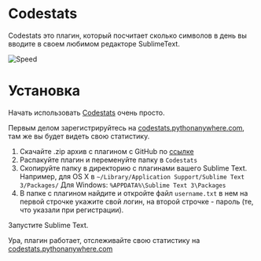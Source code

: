 # Codestats
Codestats это плагин, который посчитает сколько символов в день вы вводите в своем любимом редакторе SublimeText.

![Speed](http://s1.iconbird.com/ico/2013/11/504/w128h1281385326585speedometer.png)

# Установка
Начать использовать [Codestats](http://codestats.pythonanywhere.com) очень просто.

Первым делом зарегистрируйтесь на [сodestats.pythonanywhere.com](http://codestats.pythonanywhere.com), там же вы будет видеть свою статистику.

1. Скачайте .zip архив с плагином с GitHub по [ссылке](https://github.com/stdi0/codestats_plugin/archive/master.zip)
2. Распакуйте плагин и переменуйте папку в ```Codestats```
3. Скопируйте папку в директорию с плагинами вашего Sublime Text. Например, для OS X в ```~/Library/Application Support/Sublime Text 3/Packages/``` Для Windows: ```%APPDATA%\Sublime Text 3\Packages```
4. В папке с плагином найдите и откройте файл ```username.txt``` в нем на первой строчке укажите свой логин, на второй строчке - пароль (те, что указали при регистрации).

Запустите Sublime Text.

Ура, плагин работает, отслеживайте свою статистику на [сodestats.pythonanywhere.com](http://codestats.pythonanywhere.com)

